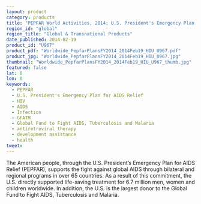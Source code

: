 ```yaml
---
layout: product
category: products
title: "PEPFAR World Activities, 2014; U.S. President's Emergency Plan for AIDS Relief"
region_id: "global"
region_title: "Global & Transnational Products"
date_published: 2014-02-19
product_id: "U967"
product_pdf: "Worldwide_PepfarPlansFY2014_2014Feb19_HIU_U967.pdf"
product_jpg: "Worldwide_PepfarPlansFY2014_2014Feb19_HIU_U967.jpg"
thumbnail: "Worldwide_PepfarPlansFY2014_2014Feb19_HIU_U967_thumb.jpg"
featured: false
lat: 0
lon: 0
keywords:
  - PEPFAR
  - U.S. President's Emergency Plan for AIDS Relief
  - HIV
  - AIDS
  - Infection
  - GFATM
  - Global Fund to Fight AIDS, Tuberculosis and Malaria
  - antiretroviral therapy
  - development assistance
  - health
tweet: 
---
```

The American people, through the U.S. President’s Emergency Plan for AIDS Relief (PEPFAR), supports the fight against global AIDS through bilateral and regional programs in over 65 countries. As a result of this commitment, the U.S. directly supported life-saving treatment for 6.7 million men, women and children worldwide. In addition, the U.S. is the largest donor to the Global Fund to Fight AIDS, Tuberculosis and Malaria.
